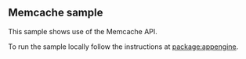 Memcache sample
---------------
This sample shows use of the Memcache API.

To run the sample locally follow the instructions at
[package:appengine](https://github.com/dart-lang/appengine/blob/master/README.md).
